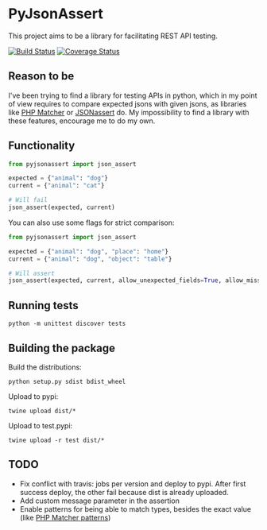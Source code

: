 # PyJsonAssert

This project aims to be a library for facilitating REST API testing.

[![Build Status](https://travis-ci.org/javierseixas/pyJsonAssert.svg?branch=master)](https://travis-ci.org/javierseixas/pyJsonAssert)
[![Coverage Status](https://coveralls.io/repos/github/javierseixas/pyJsonAssert/badge.svg?branch=master)](https://coveralls.io/github/javierseixas/pyJsonAssert?branch=master)

## Reason to be

I've been trying to find a library for testing APIs in python, which in my point of view requires to compare expected jsons with given jsons, as libraries like [PHP Matcher](https://github.com/coduo/php-matcher) or [JSONassert](https://github.com/skyscreamer/JSONassert) do.
My impossibility to find a library with these features, encourage me to do my own.

## Functionality

```python
from pyjsonassert import json_assert

expected = {"animal": "dog"}
current = {"animal": "cat"}

# Will fail
json_assert(expected, current)
```

You can also use some flags for strict comparison:

```python
from pyjsonassert import json_assert

expected = {"animal": "dog", "place": "home"}
current = {"animal": "dog", "object": "table"}

# Will assert
json_assert(expected, current, allow_unexpected_fields=True, allow_missing_fields=False)
```

## Running tests
```
python -m unittest discover tests
```


## Building the package
Build the distributions:
```
python setup.py sdist bdist_wheel
```
Upload to pypi:
```
twine upload dist/*
```
Upload to test.pypi:
```
twine upload -r test dist/*
```

## TODO
* Fix conflict with travis: jobs per version and deploy to pypi. After first success deploy, the other fail because dist is already uploaded.
* Add custom message parameter in the assertion
* Enable patterns for being able to match types, besides the exact value (like [PHP Matcher patterns](https://github.com/coduo/php-matcher#available-patterns))